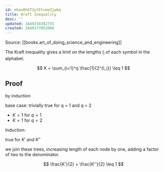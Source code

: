 ```yaml
---
id: ekao8hGT2ytEtvmeZjp6q
title: Kraft Inequality
desc: ''
updated: 1649258382755
created: 1649177852066
---
```


Source: [[books.art_of_doing_science_and_engineering]]

The Kraft inequality gives a limit on the lengths $l_i$ of each symbol in the alphabet.

$$
K = \sum_{i=1}^q \frac{1}{2^{l_i}} \leq 1
$$

## Proof

by induction

base case: trivially true for q = 1 and q = 2

* $K = 1$ for $q = 1$
* $K = 1$ for $q = 2$

Induction:

true for $K'$ and $K''$

we join these trees, increasing length of each node by one, adding a factor of two to the denominator.

$$
\frac{K'}{2} + \frac{K''}{2} \leq 1
$$
